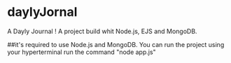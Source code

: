 # daylyJornal
A Dayly Journal ! A project build whit Node.js, EJS and MongoDB.

##it's required to use Node.js and MongoDB. You can run the project using your hyperterminal run the command "node app.js"

